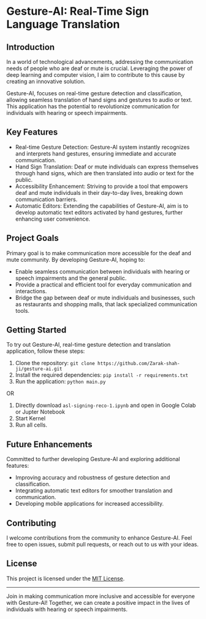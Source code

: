 # Gesture-AI: Real-Time Sign Language Translation 


## Introduction

In a world of technological advancements, addressing the communication needs of people who are deaf or mute is crucial. Leveraging the power of deep learning and computer vision, I aim to contribute to this cause by creating an innovative solution.

Gesture-AI, focuses on real-time gesture detection and classification, allowing seamless translation of hand signs and gestures to audio or text. This application has the potential to revolutionize communication for individuals with hearing or speech impairments.

## Key Features

- Real-time Gesture Detection: Gesture-AI system instantly recognizes and interprets hand gestures, ensuring immediate and accurate communication.
- Hand Sign Translation: Deaf or mute individuals can express themselves through hand signs, which are then translated into audio or text for the public.
- Accessibility Enhancement: Striving to provide a tool that empowers deaf and mute individuals in their day-to-day lives, breaking down communication barriers.
- Automatic Editors: Extending the capabilities of Gesture-AI, aim is to develop automatic text editors activated by hand gestures, further enhancing user convenience.

## Project Goals

Primary goal is to make communication more accessible for the deaf and mute community. By developing Gesture-AI, hoping to:

- Enable seamless communication between individuals with hearing or speech impairments and the general public.
- Provide a practical and efficient tool for everyday communication and interactions.
- Bridge the gap between deaf or mute individuals and businesses, such as restaurants and shopping malls, that lack specialized communication tools.

## Getting Started

To try out Gesture-AI, real-time gesture detection and translation application, follow these steps:

1. Clone the repository: `git clone https://github.com/Zarak-shah-ji/gesture-ai.git`
2. Install the required dependencies: `pip install -r requirements.txt`
3. Run the application: `python main.py`

 OR

 1. Directly download `asl-signing-reco-1.ipynb`  and open in Google Colab or Jupter Notebook
 2. Start Kernel
 3. Run all cells.

## Future Enhancements



Committed to further developing Gesture-AI and exploring additional features:

- Improving accuracy and robustness of gesture detection and classification.
- Integrating automatic text editors for smoother translation and communication.
- Developing mobile applications for increased accessibility.

## Contributing

I welcome contributions from the community to enhance Gesture-AI. Feel free to open issues, submit pull requests, or reach out to us with your ideas.

## License

This project is licensed under the [MIT License](LICENSE).

---

Join in making communication more inclusive and accessible for everyone with Gesture-AI! Together, we can create a positive impact in the lives of individuals with hearing or speech impairments.
